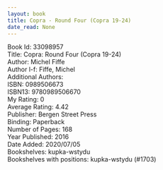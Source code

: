 ```yaml
---
layout: book
title: Copra - Round Four (Copra 19-24)
date_read: None
---
```


Book Id: 33098957<br />
Title: Copra: Round Four (Copra 19-24)<br />
Author: Michel Fiffe<br />
Author l-f: Fiffe, Michel<br />
Additional Authors: <br />
ISBN: 0989506673<br />
ISBN13: 9780989506670<br />
My Rating: 0<br />
Average Rating: 4.42<br />
Publisher: Bergen Street Press<br />
Binding: Paperback<br />
Number of Pages: 168<br />
Year Published: 2016<br />
Date Added: 2020/07/05<br />
Bookshelves: kupka-wstydu<br />
Bookshelves with positions: kupka-wstydu (#1703)<br />

